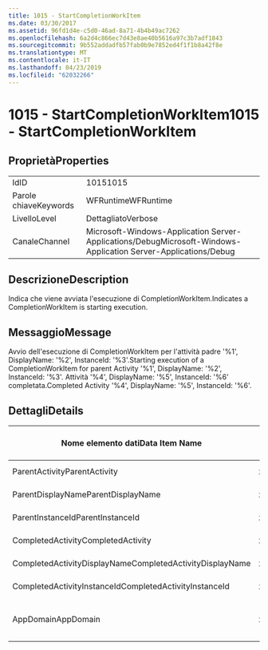 ```yaml
---
title: 1015 - StartCompletionWorkItem
ms.date: 03/30/2017
ms.assetid: 96fd1d4e-c5d0-46ad-8a71-4b4b49ac7262
ms.openlocfilehash: 6a2d4c866ec7d43e8ae40b5616a97c3b7adf1843
ms.sourcegitcommit: 9b552addadfb57fab0b9e7852ed4f1f1b8a42f8e
ms.translationtype: MT
ms.contentlocale: it-IT
ms.lasthandoff: 04/23/2019
ms.locfileid: "62032266"
---
```

# <a name="1015---startcompletionworkitem"></a><span data-ttu-id="66d69-102">1015 - StartCompletionWorkItem</span><span class="sxs-lookup"><span data-stu-id="66d69-102">1015 - StartCompletionWorkItem</span></span>
## <a name="properties"></a><span data-ttu-id="66d69-103">Proprietà</span><span class="sxs-lookup"><span data-stu-id="66d69-103">Properties</span></span>  
  
|||  
|-|-|  
|<span data-ttu-id="66d69-104">Id</span><span class="sxs-lookup"><span data-stu-id="66d69-104">ID</span></span>|<span data-ttu-id="66d69-105">1015</span><span class="sxs-lookup"><span data-stu-id="66d69-105">1015</span></span>|  
|<span data-ttu-id="66d69-106">Parole chiave</span><span class="sxs-lookup"><span data-stu-id="66d69-106">Keywords</span></span>|<span data-ttu-id="66d69-107">WFRuntime</span><span class="sxs-lookup"><span data-stu-id="66d69-107">WFRuntime</span></span>|  
|<span data-ttu-id="66d69-108">Livello</span><span class="sxs-lookup"><span data-stu-id="66d69-108">Level</span></span>|<span data-ttu-id="66d69-109">Dettagliato</span><span class="sxs-lookup"><span data-stu-id="66d69-109">Verbose</span></span>|  
|<span data-ttu-id="66d69-110">Canale</span><span class="sxs-lookup"><span data-stu-id="66d69-110">Channel</span></span>|<span data-ttu-id="66d69-111">Microsoft-Windows-Application Server-Applications/Debug</span><span class="sxs-lookup"><span data-stu-id="66d69-111">Microsoft-Windows-Application Server-Applications/Debug</span></span>|  
  
## <a name="description"></a><span data-ttu-id="66d69-112">Descrizione</span><span class="sxs-lookup"><span data-stu-id="66d69-112">Description</span></span>  
 <span data-ttu-id="66d69-113">Indica che viene avviata l'esecuzione di CompletionWorkItem.</span><span class="sxs-lookup"><span data-stu-id="66d69-113">Indicates a CompletionWorkItem is starting execution.</span></span>  
  
## <a name="message"></a><span data-ttu-id="66d69-114">Messaggio</span><span class="sxs-lookup"><span data-stu-id="66d69-114">Message</span></span>  
 <span data-ttu-id="66d69-115">Avvio dell'esecuzione di CompletionWorkItem per l'attività padre '%1', DisplayName: '%2', InstanceId: '%3'.</span><span class="sxs-lookup"><span data-stu-id="66d69-115">Starting execution of a CompletionWorkItem for parent Activity '%1', DisplayName: '%2', InstanceId: '%3'.</span></span> <span data-ttu-id="66d69-116">Attività '%4', DisplayName: '%5', InstanceId: '%6' completata.</span><span class="sxs-lookup"><span data-stu-id="66d69-116">Completed Activity '%4', DisplayName: '%5', InstanceId: '%6'.</span></span>  
  
## <a name="details"></a><span data-ttu-id="66d69-117">Dettagli</span><span class="sxs-lookup"><span data-stu-id="66d69-117">Details</span></span>  
  
|<span data-ttu-id="66d69-118">Nome elemento dati</span><span class="sxs-lookup"><span data-stu-id="66d69-118">Data Item Name</span></span>|<span data-ttu-id="66d69-119">Tipo elemento dati</span><span class="sxs-lookup"><span data-stu-id="66d69-119">Data Item Type</span></span>|<span data-ttu-id="66d69-120">Descrizione</span><span class="sxs-lookup"><span data-stu-id="66d69-120">Description</span></span>|  
|--------------------|--------------------|-----------------|  
|<span data-ttu-id="66d69-121">ParentActivity</span><span class="sxs-lookup"><span data-stu-id="66d69-121">ParentActivity</span></span>|<span data-ttu-id="66d69-122">xs:string</span><span class="sxs-lookup"><span data-stu-id="66d69-122">xs:string</span></span>|<span data-ttu-id="66d69-123">Nome tipo dell'attività padre.</span><span class="sxs-lookup"><span data-stu-id="66d69-123">The type name of the parent activity.</span></span>|  
|<span data-ttu-id="66d69-124">ParentDisplayName</span><span class="sxs-lookup"><span data-stu-id="66d69-124">ParentDisplayName</span></span>|<span data-ttu-id="66d69-125">xs:string</span><span class="sxs-lookup"><span data-stu-id="66d69-125">xs:string</span></span>|<span data-ttu-id="66d69-126">Nome visualizzato dell'attività padre.</span><span class="sxs-lookup"><span data-stu-id="66d69-126">The display name of the parent activity.</span></span>|  
|<span data-ttu-id="66d69-127">ParentInstanceId</span><span class="sxs-lookup"><span data-stu-id="66d69-127">ParentInstanceId</span></span>|<span data-ttu-id="66d69-128">xs:string</span><span class="sxs-lookup"><span data-stu-id="66d69-128">xs:string</span></span>|<span data-ttu-id="66d69-129">ID dell'istanza dell'attività padre.</span><span class="sxs-lookup"><span data-stu-id="66d69-129">The instance id of the parent activity.</span></span>|  
|<span data-ttu-id="66d69-130">CompletedActivity</span><span class="sxs-lookup"><span data-stu-id="66d69-130">CompletedActivity</span></span>|<span data-ttu-id="66d69-131">xs:string</span><span class="sxs-lookup"><span data-stu-id="66d69-131">xs:string</span></span>|<span data-ttu-id="66d69-132">Nome tipo dell'attività completata.</span><span class="sxs-lookup"><span data-stu-id="66d69-132">The type name of the completed activity.</span></span>|  
|<span data-ttu-id="66d69-133">CompletedActivityDisplayName</span><span class="sxs-lookup"><span data-stu-id="66d69-133">CompletedActivityDisplayName</span></span>|<span data-ttu-id="66d69-134">xs:string</span><span class="sxs-lookup"><span data-stu-id="66d69-134">xs:string</span></span>|<span data-ttu-id="66d69-135">Nome visualizzato dell'attività completata.</span><span class="sxs-lookup"><span data-stu-id="66d69-135">The display name of the completed activity.</span></span>|  
|<span data-ttu-id="66d69-136">CompletedActivityInstanceId</span><span class="sxs-lookup"><span data-stu-id="66d69-136">CompletedActivityInstanceId</span></span>|<span data-ttu-id="66d69-137">xs:string</span><span class="sxs-lookup"><span data-stu-id="66d69-137">xs:string</span></span>|<span data-ttu-id="66d69-138">L'ID dell'istanza dell'attività completata.</span><span class="sxs-lookup"><span data-stu-id="66d69-138">The instance id of the completed activity.</span></span>|  
|<span data-ttu-id="66d69-139">AppDomain</span><span class="sxs-lookup"><span data-stu-id="66d69-139">AppDomain</span></span>|<span data-ttu-id="66d69-140">xs:string</span><span class="sxs-lookup"><span data-stu-id="66d69-140">xs:string</span></span>|<span data-ttu-id="66d69-141">Stringa restituita da AppDomain.CurrentDomain.FriendlyName.</span><span class="sxs-lookup"><span data-stu-id="66d69-141">The string returned by AppDomain.CurrentDomain.FriendlyName.</span></span>|
